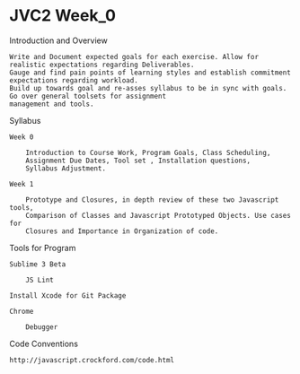 JVC2 Week_0
====

Introduction and Overview

	Write and Document expected goals for each exercise. Allow for realistic expectations regarding Deliverables.
	Gauge and find pain points of learning styles and establish commitment expectations regarding workload. 
	Build up towards goal and re-asses syllabus to be in sync with goals. Go over general toolsets for assignment
	management and tools.


Syllabus

	Week 0

		Introduction to Course Work, Program Goals, Class Scheduling,
		Assignment Due Dates, Tool set , Installation questions,
		Syllabus Adjustment.

	Week 1

		Prototype and Closures, in depth review of these two Javascript tools,
		Comparison of Classes and Javascript Prototyped Objects. Use cases for
		Closures and Importance in Organization of code.


Tools for Program

	Sublime 3 Beta

		JS Lint

	Install Xcode for Git Package

	Chrome

		Debugger

Code Conventions

	http://javascript.crockford.com/code.html